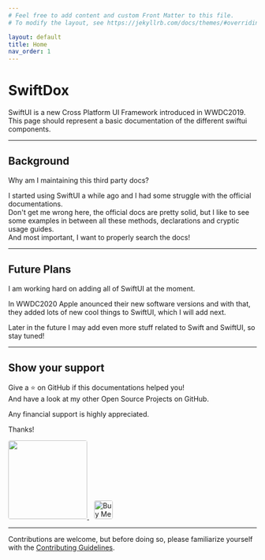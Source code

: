 ```yaml
---
# Feel free to add content and custom Front Matter to this file.
# To modify the layout, see https://jekyllrb.com/docs/themes/#overriding-theme-defaults

layout: default
title: Home
nav_order: 1
---
```


# <i class="fab fa-swift"></i> SwiftDox

SwiftUI is a new Cross Platform UI Framework introduced in WWDC2019.  
This page should represent a basic documentation of the different swiftui components.

---

## Background

Why am I maintaining this third party docs?

I started using SwiftUI a while ago and I had some struggle with the official documentations.  
Don't get me wrong here, the official docs are pretty solid, but I like to see some examples in between all these methods, declarations and cryptic usage guides.  
And most important, I want to properly search the docs!

---

## Future Plans

I am working hard on adding all of SwiftUI at the moment.

In WWDC2020 Apple anounced their new software versions and with that, they added lots of new cool things to SwiftUI, which I will add next.

Later in the future I may add even more stuff related to Swift and SwiftUI, so stay tuned!

---

## Show your support

Give a ⭐️ on GitHub if this documentations helped you!  
And have a look at my other Open Source Projects on GitHub.

Any financial support is highly appreciated.

Thanks!

<a class="sponsor-cta" href="https://www.patreon.com/timozacherl" style="margin-right: 10px;">
  <img src="https://c5.patreon.com/external/logo/become_a_patron_button@2x.png" width="160" style="border-radius: 4px;">
</a>
<a class="sponser-cta" href="https://www.buymeacoffee.com/timox" target="_blank"><img src="https://cdn.buymeacoffee.com/buttons/v2/default-black.png" alt="Buy Me A Coffee" style="height: 37.6px !important;width: auto !important; border-radius: 4px;" ></a>

---

Contributions are welcome, but before doing so, please familiarize yourself with the <a href="/CONTRIBUTING.html">Contributing Guidelines</a>.
